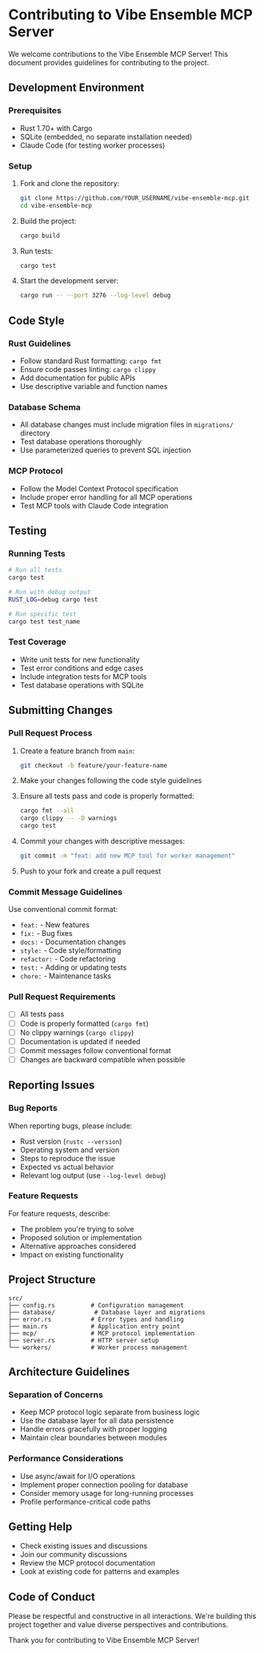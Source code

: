 # Contributing to Vibe Ensemble MCP Server

We welcome contributions to the Vibe Ensemble MCP Server! This document provides guidelines for contributing to the project.

## Development Environment

### Prerequisites

- Rust 1.70+ with Cargo
- SQLite (embedded, no separate installation needed)
- Claude Code (for testing worker processes)

### Setup

1. Fork and clone the repository:
   ```bash
   git clone https://github.com/YOUR_USERNAME/vibe-ensemble-mcp.git
   cd vibe-ensemble-mcp
   ```

2. Build the project:
   ```bash
   cargo build
   ```

3. Run tests:
   ```bash
   cargo test
   ```

4. Start the development server:
   ```bash
   cargo run -- --port 3276 --log-level debug
   ```

## Code Style

### Rust Guidelines

- Follow standard Rust formatting: `cargo fmt`
- Ensure code passes linting: `cargo clippy`
- Add documentation for public APIs
- Use descriptive variable and function names

### Database Schema

- All database changes must include migration files in `migrations/` directory
- Test database operations thoroughly
- Use parameterized queries to prevent SQL injection

### MCP Protocol

- Follow the Model Context Protocol specification
- Include proper error handling for all MCP operations
- Test MCP tools with Claude Code integration

## Testing

### Running Tests

```bash
# Run all tests
cargo test

# Run with debug output
RUST_LOG=debug cargo test

# Run specific test
cargo test test_name
```

### Test Coverage

- Write unit tests for new functionality
- Test error conditions and edge cases
- Include integration tests for MCP tools
- Test database operations with SQLite

## Submitting Changes

### Pull Request Process

1. Create a feature branch from `main`:
   ```bash
   git checkout -b feature/your-feature-name
   ```

2. Make your changes following the code style guidelines

3. Ensure all tests pass and code is properly formatted:
   ```bash
   cargo fmt --all
   cargo clippy -- -D warnings
   cargo test
   ```

4. Commit your changes with descriptive messages:
   ```bash
   git commit -m "feat: add new MCP tool for worker management"
   ```

5. Push to your fork and create a pull request

### Commit Message Guidelines

Use conventional commit format:
- `feat:` - New features
- `fix:` - Bug fixes
- `docs:` - Documentation changes
- `style:` - Code style/formatting
- `refactor:` - Code refactoring
- `test:` - Adding or updating tests
- `chore:` - Maintenance tasks

### Pull Request Requirements

- [ ] All tests pass
- [ ] Code is properly formatted (`cargo fmt`)
- [ ] No clippy warnings (`cargo clippy`)
- [ ] Documentation is updated if needed
- [ ] Commit messages follow conventional format
- [ ] Changes are backward compatible when possible

## Reporting Issues

### Bug Reports

When reporting bugs, please include:
- Rust version (`rustc --version`)
- Operating system and version
- Steps to reproduce the issue
- Expected vs actual behavior
- Relevant log output (use `--log-level debug`)

### Feature Requests

For feature requests, describe:
- The problem you're trying to solve
- Proposed solution or implementation
- Alternative approaches considered
- Impact on existing functionality

## Project Structure

```
src/
├── config.rs          # Configuration management
├── database/           # Database layer and migrations
├── error.rs           # Error types and handling
├── main.rs            # Application entry point
├── mcp/               # MCP protocol implementation
├── server.rs          # HTTP server setup
└── workers/           # Worker process management
```

## Architecture Guidelines

### Separation of Concerns

- Keep MCP protocol logic separate from business logic
- Use the database layer for all data persistence
- Handle errors gracefully with proper logging
- Maintain clear boundaries between modules

### Performance Considerations

- Use async/await for I/O operations
- Implement proper connection pooling for database
- Consider memory usage for long-running processes
- Profile performance-critical code paths

## Getting Help

- Check existing issues and discussions
- Join our community discussions
- Review the MCP protocol documentation
- Look at existing code for patterns and examples

## Code of Conduct

Please be respectful and constructive in all interactions. We're building this project together and value diverse perspectives and contributions.

Thank you for contributing to Vibe Ensemble MCP Server!